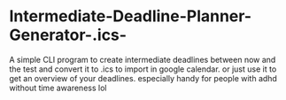 # Intermediate-Deadline-Planner-Generator-.ics-
A simple CLI program to create intermediate deadlines between now and the test and convert it to .ics to import in google calendar. or just use it to get an overview of your deadlines. especially handy for people with adhd without time awareness lol
